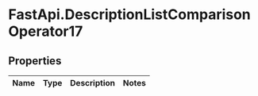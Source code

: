 # FastApi.DescriptionListComparisonOperator17

## Properties
Name | Type | Description | Notes
------------ | ------------- | ------------- | -------------
